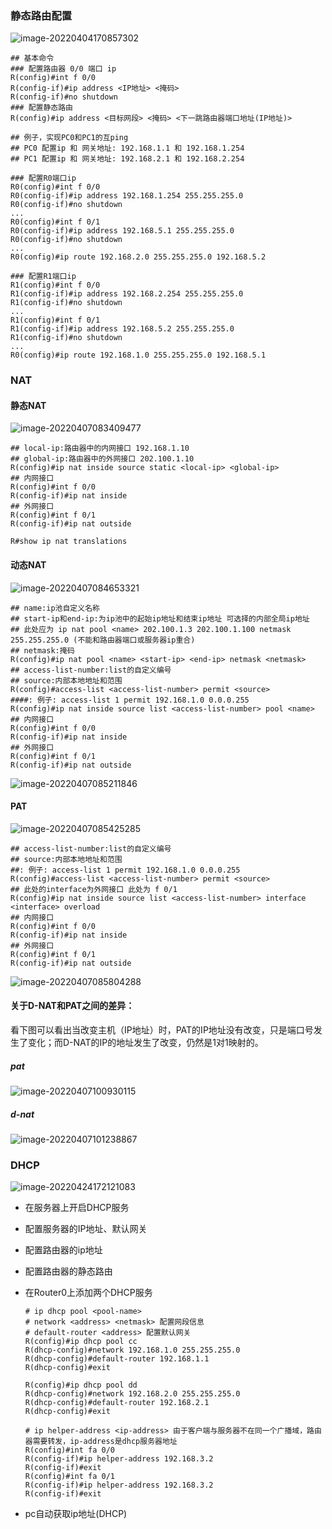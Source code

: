 ### 静态路由配置

![image-20220404170857302](C:\Users\lenovo\AppData\Roaming\Typora\typora-user-images\image-20220404170857302.png)

```shell
## 基本命令
### 配置路由器 0/0 端口 ip
R(config)#int f 0/0
R(config-if)#ip address <IP地址> <掩码>
R(config-if)#no shutdown
### 配置静态路由
R(config)#ip address <目标网段> <掩码> <下一跳路由器端口地址(IP地址)>

## 例子，实现PC0和PC1的互ping
## PC0 配置ip 和 网关地址: 192.168.1.1 和 192.168.1.254
## PC1 配置ip 和 网关地址: 192.168.2.1 和 192.168.2.254

### 配置R0端口ip
R0(config)#int f 0/0
R0(config-if)#ip address 192.168.1.254 255.255.255.0
R0(config-if)#no shutdown
...
R0(config)#int f 0/1
R0(config-if)#ip address 192.168.5.1 255.255.255.0
R0(config-if)#no shutdown
...
R0(config)#ip route 192.168.2.0 255.255.255.0 192.168.5.2

### 配置R1端口ip
R1(config)#int f 0/0
R1(config-if)#ip address 192.168.2.254 255.255.255.0
R1(config-if)#no shutdown
...
R1(config)#int f 0/1
R1(config-if)#ip address 192.168.5.2 255.255.255.0
R1(config-if)#no shutdown
...
R0(config)#ip route 192.168.1.0 255.255.255.0 192.168.5.1
```

### NAT

#### 静态NAT

![image-20220407083409477](C:\Users\lenovo\AppData\Roaming\Typora\typora-user-images\image-20220407083409477.png)

```shell
## local-ip:路由器中的内网接口 192.168.1.10
## global-ip:路由器中的外网接口 202.100.1.10
R(config)#ip nat inside source static <local-ip> <global-ip>
## 内网接口
R(config)#int f 0/0
R(config-if)#ip nat inside
## 外网接口
R(config)#int f 0/1
R(config-if)#ip nat outside

R#show ip nat translations
```

#### 动态NAT

![image-20220407084653321](C:\Users\lenovo\AppData\Roaming\Typora\typora-user-images\image-20220407084653321.png)

```shell
## name:ip池自定义名称
## start-ip和end-ip:为ip池中的起始ip地址和结束ip地址 可选择的内部全局ip地址
## 此处应为 ip nat pool <name> 202.100.1.3 202.100.1.100 netmask 255.255.255.0 (不能和路由器端口或服务器ip重合)
## netmask:掩码
R(config)#ip nat pool <name> <start-ip> <end-ip> netmask <netmask>
## access-list-number:list的自定义编号
## source:内部本地地址和范围
R(config)#access-list <access-list-number> permit <source>
####: 例子: access-list 1 permit 192.168.1.0 0.0.0.255
R(config)#ip nat inside source list <access-list-number> pool <name>
## 内网接口
R(config)#int f 0/0
R(config-if)#ip nat inside
## 外网接口
R(config)#int f 0/1
R(config-if)#ip nat outside
```

![image-20220407085211846](C:\Users\lenovo\AppData\Roaming\Typora\typora-user-images\image-20220407085211846.png)

#### PAT

![image-20220407085425285](C:\Users\lenovo\AppData\Roaming\Typora\typora-user-images\image-20220407085425285.png)

```shell
## access-list-number:list的自定义编号
## source:内部本地地址和范围
##: 例子: access-list 1 permit 192.168.1.0 0.0.0.255
R(config)#access-list <access-list-number> permit <source>
## 此处的interface为外网接口 此处为 f 0/1
R(config)#ip nat inside source list <access-list-number> interface <interface> overload
## 内网接口
R(config)#int f 0/0
R(config-if)#ip nat inside
## 外网接口
R(config)#int f 0/1
R(config-if)#ip nat outside
```

![image-20220407085804288](C:\Users\lenovo\AppData\Roaming\Typora\typora-user-images\image-20220407085804288.png)



#### 关于D-NAT和PAT之间的差异：

看下图可以看出当改变主机（IP地址）时，PAT的IP地址没有改变，只是端口号发生了变化；而D-NAT的IP的地址发生了改变，仍然是1对1映射的。

##### pat

![image-20220407100930115](C:\Users\lenovo\AppData\Roaming\Typora\typora-user-images\image-20220407100930115.png)

##### d-nat

![image-20220407101238867](C:\Users\lenovo\AppData\Roaming\Typora\typora-user-images\image-20220407101238867.png)

### DHCP

![image-20220424172121083](C:\Users\lenovo\AppData\Roaming\Typora\typora-user-images\image-20220424172121083.png)

- 在服务器上开启DHCP服务

- 配置服务器的IP地址、默认网关

- 配置路由器的ip地址

- 配置路由器的静态路由

- 在Router0上添加两个DHCP服务

  ```shell
  # ip dhcp pool <pool-name>
  # network <address> <netmask> 配置网段信息
  # default-router <address> 配置默认网关
  R(config)#ip dhcp pool cc
  R(dhcp-config)#network 192.168.1.0 255.255.255.0
  R(dhcp-config)#default-router 192.168.1.1
  R(dhcp-config)#exit
  
  R(config)#ip dhcp pool dd
  R(dhcp-config)#network 192.168.2.0 255.255.255.0
  R(dhcp-config)#default-router 192.168.2.1
  R(dhcp-config)#exit
  
  # ip helper-address <ip-address> 由于客户端与服务器不在同一个广播域，路由器需要转发，ip-address是dhcp服务器地址
  R(config)#int fa 0/0
  R(config-if)#ip helper-address 192.168.3.2
  R(config-if)#exit
  R(config)#int fa 0/1
  R(config-if)#ip helper-address 192.168.3.2
  R(config-if)#exit
  ```

- pc自动获取ip地址(DHCP)